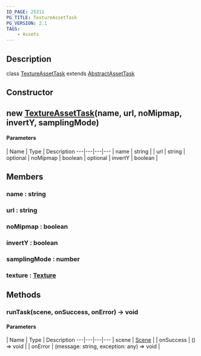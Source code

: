 ```yaml
---
ID_PAGE: 25311
PG_TITLE: TextureAssetTask
PG_VERSION: 2.1
TAGS:
    - Assets
---
```

## Description

class [TextureAssetTask](/classes/3.1/TextureAssetTask) extends [AbstractAssetTask](/classes/3.1/AbstractAssetTask)



## Constructor

## new [TextureAssetTask](/classes/3.1/TextureAssetTask)(name, url, noMipmap, invertY, samplingMode)



#### Parameters
 | Name | Type | Description
---|---|---|---
 | name | string | 
 | url | string | 
optional | noMipmap | boolean | 
optional | invertY | boolean | 
## Members

### name : string



### url : string



### noMipmap : boolean



### invertY : boolean



### samplingMode : number



### texture : [Texture](/classes/3.1/Texture)



## Methods

### runTask(scene, onSuccess, onError) &rarr; void



#### Parameters
 | Name | Type | Description
---|---|---|---
 | scene | [Scene](/classes/3.1/Scene) | 
 | onSuccess | () =&gt; void | 
 | onError | (message: string, exception: any) =&gt; void | 
